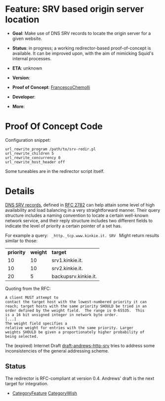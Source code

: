 # Feature: SRV based origin server location

  - **Goal**: Make use of DNS SRV records to locate the origin server
    for a given website.

  - **Status**: in progress; a working redirector-based proof-of-concept
    is available. It can be improved upon, with the aim of mimicking
    Squid's internal processes.

  - **ETA**: unknown

  - **Version**:

  - **Proof of Concept**:
    [FrancescoChemolli](https://wiki.squid-cache.org/Features/SrvDnsOriginServerLocation/FrancescoChemolli#)

  - **Developer**:

  - **More**:

# Proof Of Concept Code

Configuration snippet:

    url_rewrite_program /path/to/srv-redir.pl
    url_rewrite_children 5
    url_rewrite_concurrency 0
    url_rewrite_host_header off

Some tuneables are in the redirector script itself.

# Details

[DNS SRV records](http://en.wikipedia.org/wiki/SRV_record), defined in
[RFC 2782](http://www.ietf.org/rfc/rfc2782.txt) can help attain some
level of high availability and load balancing in a very straightforward
manner. Their query structure includes a naming convention to locate a
certain well-known network service, and their reply structure includes
two different fields to indicate the level of priority a certain pointer
of a set has.

For example a query: `  _http._tcp.www.kinkie.it. SRV  ` Might return
results similar to those:

|              |            |                      |
| ------------ | ---------- | -------------------- |
| **priority** | **weight** | **target**           |
| 10           | 10         | srv1.kinkie.it.      |
| 10           | 10         | srv2.kinkie.it.      |
| 20           | 5          | backupsrv.kinkie.it. |

Quoting from the RFC:

    A client MUST attempt to
    contact the target host with the lowest-numbered priority it can
    reach; target hosts with the same priority SHOULD be tried in an
    order defined by the weight field.  The range is 0-65535.  This
    is a 16 bit unsigned integer in network byte order.
    [...]
    The weight field specifies a
    relative weight for entries with the same priority. Larger
    weights SHOULD be given a proportionately higher probability of
    being selected.

The (expired) Internet Draft
[draft-andrews-http-srv](http://tools.ietf.org/html/draft-andrews-http-srv)
tries to address some inconsistencies of the general addressing scheme.

## Status

The redirector is RFC-compliant at version 0.4. Andrews' draft is the
next target for integration.

  - [CategoryFeature](https://wiki.squid-cache.org/Features/SrvDnsOriginServerLocation/CategoryFeature#)
    [CategoryWish](https://wiki.squid-cache.org/Features/SrvDnsOriginServerLocation/CategoryWish#)
